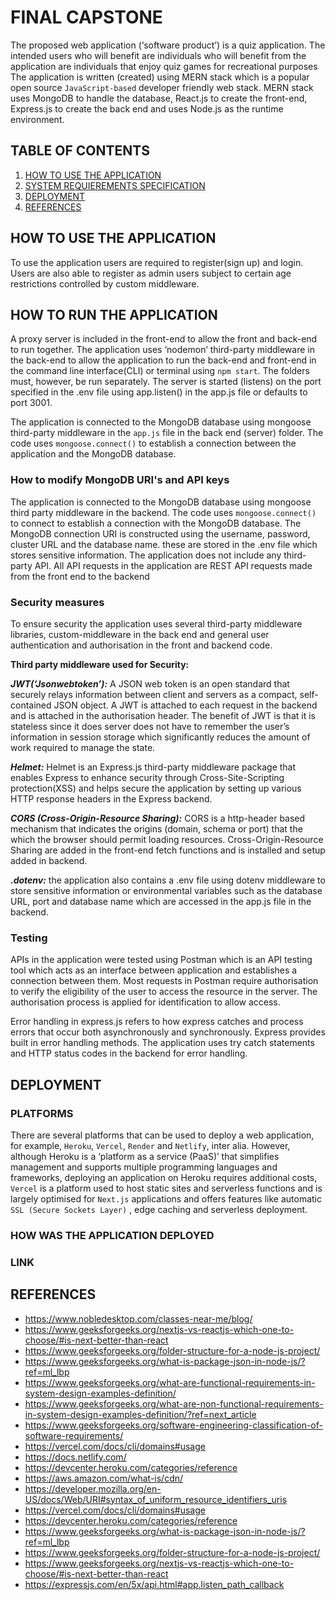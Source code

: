 # FINAL CAPSTONE
The proposed web application (‘software product’) is a quiz application. The intended users who will benefit are individuals who will benefit from the application are individuals that enjoy quiz games for recreational purposes
The application is written (created) using MERN stack which is a popular open source `JavaScript-based` developer friendly web stack. MERN stack uses MongoDB to handle the database, React.js to create the front-end, Express.js to create the back end and uses Node.js as the runtime environment.

## TABLE OF CONTENTS
1. [HOW TO USE THE APPLICATION](#how-to-use-the-application)
2. [SYSTEM REQUIEREMENTS SPECIFICATION](#how-to-run-the-application)
3. [DEPLOYMENT](#deployment)
4. [REFERENCES](#references)

## HOW TO USE THE APPLICATION
To use the application users are required to register(sign up) and login. Users are also able to register as admin users subject to certain age restrictions controlled by custom middleware. 
## HOW TO RUN THE APPLICATION

A proxy server is included in the front-end to allow the front and back-end to run together. The application uses ‘nodemon’ third-party middleware in the back-end to allow the application to run the back-end and front-end in the command line interface(CLI) or terminal using `npm start`. The folders must, however, be run separately.
The server is started (listens) on the port specified in the .env file using app.listen() in the app.js file or defaults to port 3001.

The application is connected to the MongoDB database using mongoose third-party middleware in the `app.js` file in the back end (server) folder. The code uses `mongoose.connect()` to establish a connection between the application and the MongoDB database.

### How to modify MongoDB URI's and API keys

The application is connected to the MongoDB database using mongoose third party middleware in the backend. The code uses `mongoose.connect()` to connect to establish a connection with the MongoDB database. 
The MongoDB connection URI is constructed using the username, password, cluster URL and the database name. these are stored in the .env file which stores sensitive information.
The application does not include any third-party API. All API requests in the application are REST API requests made from the front end to the backend

### Security measures
To ensure security the application uses several third-party middleware libraries, custom-middleware in the back end and general user authentication and authorisation in the front and backend code.

**Third party middleware used for Security:**

**_JWT(‘Jsonwebtoken’):_** A JSON web token is an open standard that securely relays information between client and servers as a compact, self-contained JSON object. A JWT is attached to each request in the backend and is attached in the authorisation header. The benefit of JWT is that it is stateless since it does server does not have to remember the user’s information in session storage which significantly reduces the amount of work required to manage the state. 

_**Helmet:**_ Helmet is an Express.js third-party middleware package that enables Express to enhance security through Cross-Site-Scripting protection(XSS) and helps secure the application by setting up various HTTP response headers in the Express backend. 

_**CORS (Cross-Origin-Resource Sharing):**_ CORS is a http-header based mechanism that indicates the origins (domain, schema or port) that the which the browser should permit loading resources. Cross-Origin-Resource Sharing are added in the front-end fetch functions and is installed and setup added in backend.

**_.dotenv:_** the application also contains a .env file using dotenv middleware to store sensitive information or environmental variables such as the database URL, port and database name which are accessed in the app.js file in the backend.


### Testing

APIs in the application were tested using Postman which is an API testing tool which acts as an interface between application and establishes a connection between them. Most requests in Postman require authorisation to verify the eligibility of the user to access the resource in the server. The authorisation process is applied for identification to allow access.

Error handling in express.js refers to how express catches and process errors that occur both asynchronously and synchronously.  Express provides built in error handling methods.
The application uses try catch statements and HTTP status codes in the backend for error handling. 

## DEPLOYMENT
### PLATFORMS
There are several platforms that can be used to deploy  a web application, for example, `Heroku`, `Vercel`, `Render` and `Netlify`, inter alia.
However, although Heroku is a ‘platform as a service (PaaS)’ that simplifies management and supports multiple programming languages and frameworks, deploying an application on Heroku requires additional costs, `Vercel` is a platform used to host static sites and serverless functions and is largely optimised for `Next.js` applications and offers features like automatic `SSL (Secure Sockets Layer)` , edge caching and serverless deployment.

### HOW WAS THE APPLICATION DEPLOYED
### LINK
## REFERENCES

- https://www.nobledesktop.com/classes-near-me/blog/
- https://www.geeksforgeeks.org/nextjs-vs-reactjs-which-one-to-choose/#is-next-better-than-react
- https://www.geeksforgeeks.org/folder-structure-for-a-node-js-project/
- https://www.geeksforgeeks.org/what-is-package-json-in-node-js/?ref=ml_lbp
- https://www.geeksforgeeks.org/what-are-functional-requirements-in-system-design-examples-definition/
- https://www.geeksforgeeks.org/what-are-non-functional-requirements-in-system-design-examples-definition/?ref=next_article
- https://www.geeksforgeeks.org/software-engineering-classification-of-software-requirements/
- https://vercel.com/docs/cli/domains#usage
- https://docs.netlify.com/
- https://devcenter.heroku.com/categories/reference
- https://aws.amazon.com/what-is/cdn/
- https://developer.mozilla.org/en-US/docs/Web/URI#syntax_of_uniform_resource_identifiers_uris
- https://vercel.com/docs/cli/domains#usage
- https://devcenter.heroku.com/categories/reference
- https://www.geeksforgeeks.org/what-is-package-json-in-node-js/?ref=ml_lbp
- https://www.geeksforgeeks.org/folder-structure-for-a-node-js-project/
- https://www.geeksforgeeks.org/nextjs-vs-reactjs-which-one-to-choose/#is-next-better-than-react
- https://expressjs.com/en/5x/api.html#app.listen_path_callback
  


